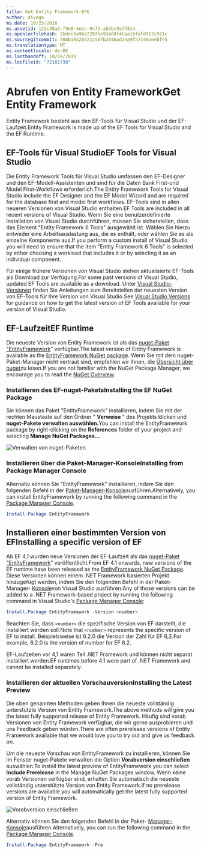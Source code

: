```yaml
---
title: Get Entity Framework-EF6
author: divega
ms.date: 10/23/2016
ms.assetid: 122c38a2-f9e8-4ecc-9c72-a83bc9af7814
ms.openlocfilehash: 2bdec6a9be228fbe934d0f46aa1bfafdfb2c971c
ms.sourcegitcommit: 708b18520321c587b2046ad2ea9fa7c48aeebfe5
ms.translationtype: MT
ms.contentlocale: de-DE
ms.lasthandoff: 10/09/2019
ms.locfileid: "72181738"
---
```

# <a name="get-entity-framework"></a><span data-ttu-id="0d4f2-102">Abrufen von Entity Framework</span><span class="sxs-lookup"><span data-stu-id="0d4f2-102">Get Entity Framework</span></span>
<span data-ttu-id="0d4f2-103">Entity Framework besteht aus den EF-Tools für Visual Studio und der EF-Laufzeit.</span><span class="sxs-lookup"><span data-stu-id="0d4f2-103">Entity Framework is made up of the EF Tools for Visual Studio and the EF Runtime.</span></span>

## <a name="ef-tools-for-visual-studio"></a><span data-ttu-id="0d4f2-104">EF-Tools für Visual Studio</span><span class="sxs-lookup"><span data-stu-id="0d4f2-104">EF Tools for Visual Studio</span></span>

<span data-ttu-id="0d4f2-105">Die Entity Framework Tools für Visual Studio umfassen den EF-Designer und den EF-Modell-Assistenten und sind für die Daten Bank First-und Model First-Workflows erforderlich.</span><span class="sxs-lookup"><span data-stu-id="0d4f2-105">The Entity Framework Tools for Visual Studio include the EF Designer and the EF Model Wizard and are required for the database first and model first workflows.</span></span> <span data-ttu-id="0d4f2-106">EF-Tools sind in allen neueren Versionen von Visual Studio enthalten.</span><span class="sxs-lookup"><span data-stu-id="0d4f2-106">EF Tools are included in all recent versions of Visual Studio.</span></span> <span data-ttu-id="0d4f2-107">Wenn Sie eine benutzerdefinierte Installation von Visual Studio durchführen, müssen Sie sicherstellen, dass das Element "Entity Framework 6 Tools" ausgewählt ist. Wählen Sie hierzu entweder eine Arbeitsauslastung aus, die es enthält, oder wählen Sie es als einzelne Komponente aus.</span><span class="sxs-lookup"><span data-stu-id="0d4f2-107">If you perform a custom install of Visual Studio you will need to ensure that the item "Entity Framework 6 Tools" is selected by either choosing a workload that includes it or by selecting it as an individual component.</span></span>

<span data-ttu-id="0d4f2-108">Für einige frühere Versionen von Visual Studio stehen aktualisierte EF-Tools als Download zur Verfügung.</span><span class="sxs-lookup"><span data-stu-id="0d4f2-108">For some past versions of Visual Studio, updated EF Tools are available as a download.</span></span> <span data-ttu-id="0d4f2-109">Unter [Visual Studio-Versionen](~/ef6/what-is-new/visual-studio.md) finden Sie Anleitungen zum Bereitstellen der neuesten Version von EF-Tools für Ihre Version von Visual Studio.</span><span class="sxs-lookup"><span data-stu-id="0d4f2-109">See [Visual Studio Versions](~/ef6/what-is-new/visual-studio.md) for guidance on how to get the latest version of EF Tools available for your version of Visual Studio.</span></span>

## <a name="ef-runtime"></a><span data-ttu-id="0d4f2-110">EF-Laufzeit</span><span class="sxs-lookup"><span data-stu-id="0d4f2-110">EF Runtime</span></span>

<span data-ttu-id="0d4f2-111">Die neueste Version von Entity Framework ist als das [nuget-Paket "EntityFramework](https://nuget.org/packages/EntityFramework/)" verfügbar.</span><span class="sxs-lookup"><span data-stu-id="0d4f2-111">The latest version of Entity Framework is available as the [EntityFramework NuGet package](https://nuget.org/packages/EntityFramework/).</span></span> <span data-ttu-id="0d4f2-112">Wenn Sie mit dem nuget-Paket-Manager nicht vertraut sind, empfehlen wir Ihnen, die [Übersicht über nuget](https://docs.microsoft.com/nuget/consume-packages/overview-and-workflow)zu lesen.</span><span class="sxs-lookup"><span data-stu-id="0d4f2-112">If you are not familiar with the NuGet Package Manager, we encourage you to read the [NuGet Overview](https://docs.microsoft.com/nuget/consume-packages/overview-and-workflow).</span></span>

### <a name="installing-the-ef-nuget-package"></a><span data-ttu-id="0d4f2-113">Installieren des EF-nuget-Pakets</span><span class="sxs-lookup"><span data-stu-id="0d4f2-113">Installing the EF NuGet Package</span></span>

<span data-ttu-id="0d4f2-114">Sie können das Paket "EntityFramework" installieren, indem Sie mit der rechten Maustaste auf den Ordner " **Verweise** " des Projekts klicken und **nuget-Pakete verwalten auswählen.**</span><span class="sxs-lookup"><span data-stu-id="0d4f2-114">You can install the EntityFramework package by right-clicking on the **References** folder of your project and selecting **Manage NuGet Packages…**</span></span>

![Verwalten von nuget-Paketen](~/ef6/media/managenugetpackages.png)

### <a name="installing-from-package-manager-console"></a><span data-ttu-id="0d4f2-116">Installieren über die Paket-Manager-Konsole</span><span class="sxs-lookup"><span data-stu-id="0d4f2-116">Installing from Package Manager Console</span></span>

<span data-ttu-id="0d4f2-117">Alternativ können Sie "EntityFramework" installieren, indem Sie den folgenden Befehl in der [Paket-Manager-Konsole](https://docs.nuget.org/docs/start-here/using-the-package-manager-console)ausführen.</span><span class="sxs-lookup"><span data-stu-id="0d4f2-117">Alternatively, you can install EntityFramework by running the following command in the [Package Manager Console](https://docs.nuget.org/docs/start-here/using-the-package-manager-console).</span></span>

``` powershell
Install-Package EntityFramework
```

## <a name="installing-a-specific-version-of-ef"></a><span data-ttu-id="0d4f2-118">Installieren einer bestimmten Version von EF</span><span class="sxs-lookup"><span data-stu-id="0d4f2-118">Installing a specific version of EF</span></span>

<span data-ttu-id="0d4f2-119">Ab EF 4,1 wurden neue Versionen der EF-Laufzeit als das [nuget-Paket "EntityFramework](https://www.nuget.org/packages/EntityFramework/)" veröffentlicht.</span><span class="sxs-lookup"><span data-stu-id="0d4f2-119">From EF 4.1 onwards, new versions of the EF runtime have been released as the [EntityFramework NuGet Package](https://www.nuget.org/packages/EntityFramework/).</span></span> <span data-ttu-id="0d4f2-120">Diese Versionen können einem .NET Framework basierten Projekt hinzugefügt werden, indem Sie den folgenden Befehl in der Paket-Manager- [Konsole](https://docs.nuget.org/docs/start-here/using-the-package-manager-console)von Visual Studio ausführen:</span><span class="sxs-lookup"><span data-stu-id="0d4f2-120">Any of those versions can be added to a .NET Framework-based project by running the following command in Visual Studio's [Package Manager Console](https://docs.nuget.org/docs/start-here/using-the-package-manager-console):</span></span>

``` powershell
Install-Package EntityFramework -Version <number>
```

<span data-ttu-id="0d4f2-121">Beachten Sie, dass `<number>` die spezifische Version von EF darstellt, die installiert werden soll.</span><span class="sxs-lookup"><span data-stu-id="0d4f2-121">Note that `<number>` represents the specific version of EF to install.</span></span> <span data-ttu-id="0d4f2-122">Beispielsweise ist 6.2.0 die Version der Zahl für EF 6,2.</span><span class="sxs-lookup"><span data-stu-id="0d4f2-122">For example, 6.2.0 is the version of number for EF 6.2.</span></span>   

<span data-ttu-id="0d4f2-123">EF-Laufzeiten vor 4,1 waren Teil .NET Framework und können nicht separat installiert werden.</span><span class="sxs-lookup"><span data-stu-id="0d4f2-123">EF runtimes before 4.1 were part of .NET Framework and cannot be installed separately.</span></span>

### <a name="installing-the-latest-preview"></a><span data-ttu-id="0d4f2-124">Installieren der aktuellen Vorschauversion</span><span class="sxs-lookup"><span data-stu-id="0d4f2-124">Installing the Latest Preview</span></span>

<span data-ttu-id="0d4f2-125">Die oben genannten Methoden geben Ihnen die neueste vollständig unterstützte Version von Entity Framework.</span><span class="sxs-lookup"><span data-stu-id="0d4f2-125">The above methods will give you the latest fully supported release of Entity Framework.</span></span> <span data-ttu-id="0d4f2-126">Häufig sind vorab Versionen von Entity Framework verfügbar, die wir gerne ausprobieren und uns Feedback geben würden.</span><span class="sxs-lookup"><span data-stu-id="0d4f2-126">There are often prerelease versions of Entity Framework available that we would love you to try out and give us feedback on.</span></span>

<span data-ttu-id="0d4f2-127">Um die neueste Vorschau von EntityFramework zu installieren, können Sie im Fenster nuget-Pakete verwalten die Option **Vorabversion einschließen** auswählen.</span><span class="sxs-lookup"><span data-stu-id="0d4f2-127">To install the latest preview of EntityFramework you can select **Include Prerelease** in the Manage NuGet Packages window.</span></span> <span data-ttu-id="0d4f2-128">Wenn keine vorab Versionen verfügbar sind, erhalten Sie automatisch die neueste vollständig unterstützte Version von Entity Framework.</span><span class="sxs-lookup"><span data-stu-id="0d4f2-128">If no prerelease versions are available you will automatically get the latest fully supported version of Entity Framework.</span></span>

![Vorabversion einschließen](~/ef6/media/includeprerelease.png)

<span data-ttu-id="0d4f2-130">Alternativ können Sie den folgenden Befehl in der Paket- [Manager-Konsole](https://docs.nuget.org/docs/start-here/using-the-package-manager-console)ausführen.</span><span class="sxs-lookup"><span data-stu-id="0d4f2-130">Alternatively, you can run the following command in the [Package Manager Console](https://docs.nuget.org/docs/start-here/using-the-package-manager-console).</span></span>

``` powershell
Install-Package EntityFramework -Pre
```
